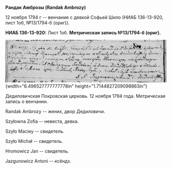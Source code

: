 **Рандак Амброзы (Randak Ambrozy)**

12 ноября 1794 г -- венчание с девкой Софьей Шило (НИАБ 136-13-920, лист
1об, №13/1794-б (ориг)).

**НИАБ 136-13-920:** Лист 1об. **Метрическая запись №13/1794-б (ориг).**

![](./media/153635a7090250f48d381bff0f8c8f1add3387f2.png){width="6.496527777777778in"
height="1.7144827209098863in"}

Дедиловичская Покровская церковь. 12 ноября 1794 года. Метрическая
запись о венчании.

Randak Ambrozy -- жених, двор Дедиловичи.

Szyłowna Zofia -- невеста, девка.

Szyło Maciey -- свидетель.

Szyło Michał -- свидетель.

Hromowicz Jan -- свидетель.

Jazgunowicz Antoni -- ксёндз.
